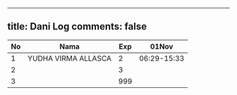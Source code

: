 
---
title: Dani Log
comments: false
---

| No | Nama | Exp | 01Nov |
|-----|-----|-----|-----|
| 1 | YUDHA VIRMA ALLASCA | 2 | 06:29-15:33 |
| 2 |  | 3 |
| 3 |  | 999 |
